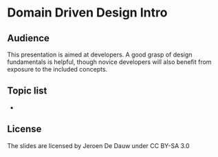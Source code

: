 # Domain Driven Design Intro



## Audience

This presentation is aimed at developers. A good grasp of design fundamentals is helpful, though novice
developers will also benefit from exposure to the included concepts.

## Topic list

*

## License

The slides are licensed by Jeroen De Dauw under CC BY-SA 3.0
